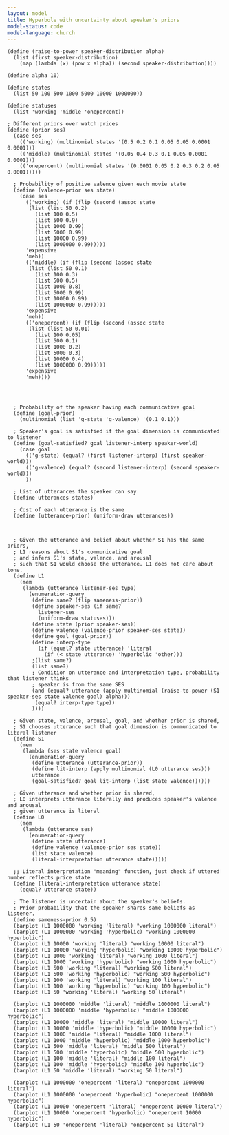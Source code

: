 ```yaml
---
layout: model
title: Hyperbole with uncertainty about speaker's priors
model-status: code
model-language: church
---
```

	(define (raise-to-power speaker-distribution alpha)
	  (list (first speaker-distribution)
	    (map (lambda (x) (pow x alpha)) (second speaker-distribution))))
	
	(define alpha 10)
	
	(define states
	  (list 50 100 500 1000 5000 10000 1000000))
	
	(define statuses
	  (list 'working 'middle 'onepercent))
	
	; Different priors over watch prices
	(define (prior ses)
	  (case ses
	    (('working) (multinomial states '(0.5 0.2 0.1 0.05 0.05 0.0001 0.0001)))
	    (('middle) (multinomial states '(0.05 0.4 0.3 0.1 0.05 0.0001 0.0001)))
	    (('onepercent) (multinomial states '(0.0001 0.05 0.2 0.3 0.2 0.05 0.0001)))))
	
	  ; Probability of positive valence given each movie state
	  (define (valence-prior ses state)
	    (case ses
	      (('working) (if (flip (second (assoc state
	       (list (list 50 0.2)
	         (list 100 0.5)
	         (list 500 0.9)
	         (list 1000 0.99)
	         (list 5000 0.99)
	         (list 10000 0.99)
	         (list 1000000 0.99)))))
	      'expensive
	      'meh))
	      (('middle) (if (flip (second (assoc state
	       (list (list 50 0.1)
	         (list 100 0.3)
	         (list 500 0.5)
	         (list 1000 0.8)
	         (list 5000 0.99)
	         (list 10000 0.99)
	         (list 1000000 0.99)))))
	      'expensive
	      'meh))
	      (('onepercent) (if (flip (second (assoc state
	       (list (list 50 0.01)
	         (list 100 0.05)
	         (list 500 0.1)
	         (list 1000 0.2)
	         (list 5000 0.3)
	         (list 10000 0.4)
	         (list 1000000 0.99)))))
	      'expensive
	      'meh))))
	  
	
	  
	  
	  ; Probability of the speaker having each communicative goal
	  (define (goal-prior)
	    (multinomial (list 'g-state 'g-valence) '(0.1 0.1)))
	  
	  ; Speaker's goal is satisfied if the goal dimension is communicated to listener
	  (define (goal-satisfied? goal listener-interp speaker-world)
	    (case goal
	      (('g-state) (equal? (first listener-interp) (first speaker-world)))
	      (('g-valence) (equal? (second listener-interp) (second speaker-world)))
	      ))
	  
	  ; List of utterances the speaker can say
	  (define utterances states)
	  
	  ; Cost of each utterance is the same
	  (define (utterance-prior) (uniform-draw utterances))
	  
	  
	  
	  ; Given the utterance and belief about whether S1 has the same priors,
	  ; L1 reasons about S1's communicative goal
	  ; and infers S1's state, valence, and arousal
	  ; such that S1 would choose the utterance. L1 does not care about tone.
	  (define L1
	    (mem
	     (lambda (utterance listener-ses type)
	       (enumeration-query
	        (define same? (flip sameness-prior))
	        (define speaker-ses (if same? 
	          listener-ses
	          (uniform-draw statuses)))
	        (define state (prior speaker-ses))
	        (define valence (valence-prior speaker-ses state))
	        (define goal (goal-prior))
	        (define interp-type
	          (if (equal? state utterance) 'literal
	            (if (< state utterance) 'hyperbolic 'other)))
	        ;(list same?)
	        (list same?)
	        ; Condition on utterance and interpretation type, probability that listener thinks
	        ; speaker is from the same SES
	        (and (equal? utterance (apply multinomial (raise-to-power (S1 speaker-ses state valence goal) alpha))) 
	         (equal? interp-type type))
	        ))))
	  
	  ; Given state, valence, arousal, goal, and whether prior is shared,
	  ; S1 chooses utterance such that goal dimension is communicated to literal listener
	  (define S1
	    (mem
	     (lambda (ses state valence goal)
	       (enumeration-query
	        (define utterance (utterance-prior))
	        (define lit-interp (apply multinomial (L0 utterance ses)))
	        utterance
	        (goal-satisfied? goal lit-interp (list state valence))))))
	  
	  ; Given utterance and whether prior is shared,
	  ; L0 interprets utterance literally and produces speaker's valence and arousal
	  ; given utterance is literal
	  (define L0
	    (mem
	     (lambda (utterance ses)
	       (enumeration-query
	        (define state utterance)
	        (define valence (valence-prior ses state))
	        (list state valence)
	        (literal-interpretation utterance state)))))
	  
	  ;; Literal interpretation "meaning" function, just check if uttered number reflects price state
	  (define (literal-interpretation utterance state)
	    (equal? utterance state))
	  
	  ; The listener is uncertain about the speaker's beliefs.
	  ; Prior probability that the speaker shares same beliefs as listener.
	  (define sameness-prior 0.5)
	  (barplot (L1 1000000 'working 'literal) "working 1000000 literal")
	  (barplot (L1 1000000 'working 'hyperbolic) "working 1000000 hyperbolic")
	  (barplot (L1 10000 'working 'literal) "working 10000 literal")
	  (barplot (L1 10000 'working 'hyperbolic) "working 10000 hyperbolic")
	  (barplot (L1 1000 'working 'literal) "working 1000 literal")
	  (barplot (L1 1000 'working 'hyperbolic) "working 1000 hyperbolic")
	  (barplot (L1 500 'working 'literal) "working 500 literal")
	  (barplot (L1 500 'working 'hyperbolic) "working 500 hyperbolic")
	  (barplot (L1 100 'working 'literal) "working 100 literal")
	  (barplot (L1 100 'working 'hyperbolic) "working 100 hyperbolic")
	  (barplot (L1 50 'working 'literal) "working 50 literal")
	  
	  (barplot (L1 1000000 'middle 'literal) "middle 1000000 literal")
	  (barplot (L1 1000000 'middle 'hyperbolic) "middle 1000000 hyperbolic")
	  (barplot (L1 10000 'middle 'literal) "middle 10000 literal")
	  (barplot (L1 10000 'middle 'hyperbolic) "middle 10000 hyperbolic")
	  (barplot (L1 1000 'middle 'literal) "middle 1000 literal")
	  (barplot (L1 1000 'middle 'hyperbolic) "middle 1000 hyperbolic")
	  (barplot (L1 500 'middle 'literal) "middle 500 literal")
	  (barplot (L1 500 'middle 'hyperbolic) "middle 500 hyperbolic")
	  (barplot (L1 100 'middle 'literal) "middle 100 literal")
	  (barplot (L1 100 'middle 'hyperbolic) "middle 100 hyperbolic")
	  (barplot (L1 50 'middle 'literal) "working 50 literal")
	  
	  (barplot (L1 1000000 'onepercent 'literal) "onepercent 1000000 literal")
	  (barplot (L1 1000000 'onepercent 'hyperbolic) "onepercent 1000000 hyperbolic")
	  (barplot (L1 10000 'onepercent 'literal) "onepercent 10000 literal")
	  (barplot (L1 10000 'onepercent 'hyperbolic) "onepercent 10000 hyperbolic")
	  (barplot (L1 50 'onepercent 'literal) "onepercent 50 literal")
	
